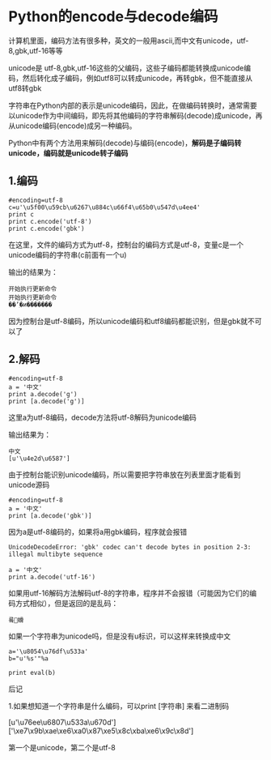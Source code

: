 # Python的encode与decode编码

计算机里面，编码方法有很多种，英文的一般用ascii,而中文有unicode，utf-8,gbk,utf-16等等

unicode是 utf-8,gbk,utf-16这些的父编码，这些子编码都能转换成unicode编码，然后转化成子编码，例如utf8可以转成unicode，再转gbk，但不能直接从utf8转gbk

字符串在Python内部的表示是unicode编码，因此，在做编码转换时，通常需要以unicode作为中间编码，即先将其他编码的字符串解码(decode)成unicode，再从unicode编码(encode)成另一种编码。

Python中有两个方法用来解码(decode)与编码(encode)，**解码是子编码转unicode，编码就是unicode转子编码**
## 1.编码

```
#encoding=utf-8
c=u'\u5f00\u59cb\u6267\u884c\u66f4\u65b0\u547d\u4ee4'
print c
print c.encode('utf-8')
print c.encode('gbk')
```
在这里，文件的编码方式为utf-8，控制台的编码方式是utf-8，变量c是一个unicode编码的字符串(c前面有一个u)

输出的结果为：

```
开始执行更新命令
开始执行更新命令
��ʼִ�и�������
```
因为控制台是utf-8编码，所以unicode编码和utf8编码都能识别，但是gbk就不可以了

## 2.解码

```
#encoding=utf-8
a = '中文'
print a.decode('g')
print [a.decode('g')]
```
这里a为utf-8编码，decode方法将utf-8解码为unicode编码

输出结果为：

```
中文
[u'\u4e2d\u6587']
```
由于控制台能识别unicode编码，所以需要把字符串放在列表里面才能看到unicode源码

```
#encoding=utf-8
a = '中文'
print [a.decode('gbk')]
```
因为a是utf-8编码的，如果将a用gbk编码，程序就会报错

```
UnicodeDecodeError: 'gbk' codec can't decode bytes in position 2-3: illegal multibyte sequence
```


```
a = '中文'
print a.decode('utf-16')
```
如果用utf-16解码方法解码utf-8的字符串，程序并不会报错（可能因为它们的编码方式相似），但是返回的是乱码：

```
룤螖
```


如果一个字符串为unicode吗，但是没有u标识，可以这样来转换成中文

```
a='\u8054\u76df\u533a'
b="u'%s'"%a

print eval(b)
```

后记

1.如果想知道一个字符串是什么编码，可以print [字符串] 来看二进制码 

[u'\u76ee\u6807\u533a\u670d']
['\xe7\x9b\xae\xe6\xa0\x87\xe5\x8c\xba\xe6\x9c\x8d']

第一个是unicode，第二个是utf-8
